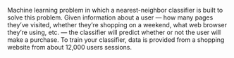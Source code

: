 Machine learning problem in which a nearest-neighbor classifier is built to solve this problem. Given information about a user — how many pages they’ve visited, whether they’re shopping on a weekend, what web browser they’re using, etc. — the classifier will predict whether or not the user will make a purchase. To train your classifier, data is provided from a shopping website from about 12,000 users sessions.